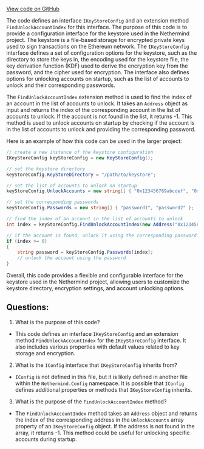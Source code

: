 [View code on GitHub](https://github.com/nethermindeth/nethermind/Nethermind.KeyStore/Config/IKeystoreConfig.cs)

The code defines an interface `IKeyStoreConfig` and an extension method `FindUnlockAccountIndex` for this interface. The purpose of this code is to provide a configuration interface for the keystore used in the Nethermind project. The keystore is a file-based storage for encrypted private keys used to sign transactions on the Ethereum network. The `IKeyStoreConfig` interface defines a set of configuration options for the keystore, such as the directory to store the keys in, the encoding used for the keystore file, the key derivation function (KDF) used to derive the encryption key from the password, and the cipher used for encryption. The interface also defines options for unlocking accounts on startup, such as the list of accounts to unlock and their corresponding passwords.

The `FindUnlockAccountIndex` extension method is used to find the index of an account in the list of accounts to unlock. It takes an `Address` object as input and returns the index of the corresponding account in the list of accounts to unlock. If the account is not found in the list, it returns -1. This method is used to unlock accounts on startup by checking if the account is in the list of accounts to unlock and providing the corresponding password.

Here is an example of how this code can be used in the larger project:

```csharp
// create a new instance of the keystore configuration
IKeyStoreConfig keyStoreConfig = new KeyStoreConfig();

// set the keystore directory
keyStoreConfig.KeyStoreDirectory = "/path/to/keystore";

// set the list of accounts to unlock on startup
keyStoreConfig.UnlockAccounts = new string[] { "0x123456789abcdef", "0x987654321fedcba" };

// set the corresponding passwords
keyStoreConfig.Passwords = new string[] { "password1", "password2" };

// find the index of an account in the list of accounts to unlock
int index = keyStoreConfig.FindUnlockAccountIndex(new Address("0x123456789abcdef"));

// if the account is found, unlock it using the corresponding password
if (index >= 0)
{
    string password = keyStoreConfig.Passwords[index];
    // unlock the account using the password
}
```

Overall, this code provides a flexible and configurable interface for the keystore used in the Nethermind project, allowing users to customize the keystore directory, encryption settings, and account unlocking options.
## Questions: 
 1. What is the purpose of this code?
- This code defines an interface `IKeyStoreConfig` and an extension method `FindUnlockAccountIndex` for the `IKeyStoreConfig` interface. It also includes various properties with default values related to key storage and encryption.

2. What is the `IConfig` interface that `IKeyStoreConfig` inherits from?
- `IConfig` is not defined in this file, but it is likely defined in another file within the `Nethermind.Config` namespace. It is possible that `IConfig` defines additional properties or methods that `IKeyStoreConfig` inherits.

3. What is the purpose of the `FindUnlockAccountIndex` method?
- The `FindUnlockAccountIndex` method takes an `Address` object and returns the index of the corresponding address in the `UnlockAccounts` array property of an `IKeyStoreConfig` object. If the address is not found in the array, it returns -1. This method could be useful for unlocking specific accounts during startup.
